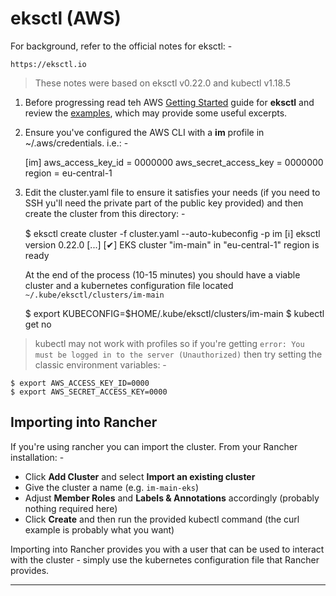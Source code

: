 # eksctl (AWS)

For background, refer to the official notes for eksctl: -

    https://eksctl.io

>   These notes were based on eksctl v0.22.0 and kubectl v1.18.5
    
1.  Before progressing read teh AWS [Getting Started] guide for **eksctl**
    and review the [examples], which may provide some useful excerpts.

2.  Ensure you've configured the AWS CLI with a **im** profile
    in ~/.aws/credentials. i.e.: -

    [im]
    aws_access_key_id = 0000000
    aws_secret_access_key = 0000000
    region = eu-central-1

3.  Edit the cluster.yaml file to ensure it satisfies your needs
    (if you need to SSH yu'll need the private part of the public key provided)
    and then create the cluster from this directory: -
    
    $ eksctl create cluster -f cluster.yaml --auto-kubeconfig -p im
    [ℹ]  eksctl version 0.22.0
    [...]
    [✔]  EKS cluster "im-main" in "eu-central-1" region is ready

    At the end of the process (10-15 minutes) you should have a viable cluster
    and a kubernetes configuration file located `~/.kube/eksctl/clusters/im-main`
    
    $ export KUBECONFIG=$HOME/.kube/eksctl/clusters/im-main
    $ kubectl get no
    
>   kubectl may not work with profiles so if you're getting
    `error: You must be logged in to the server (Unauthorized)` then
    try setting the classic environment variables: -
    
    $ export AWS_ACCESS_KEY_ID=0000
    $ export AWS_SECRET_ACCESS_KEY=0000

## Importing into Rancher    
If you're using rancher you can import the cluster. From your Rancher
installation: -
 
-   Click **Add Cluster** and select **Import an existing cluster**
-   Give the cluster a name (e.g. `im-main-eks`)
-   Adjust **Member Roles** and **Labels & Annotations** accordingly
    (probably nothing required here)
-   Click **Create** and then run the provided kubectl command
    (the curl example is probably what you want)

Importing into Rancher provides you with a user that can
be used to interact with the cluster - simply use the
kubernetes configuration file that Rancher provides.

---

[getting started]: https://docs.aws.amazon.com/eks/latest/userguide/getting-started-eksctl.html
[examples]: https://github.com/weaveworks/eksctl/tree/master/examples
